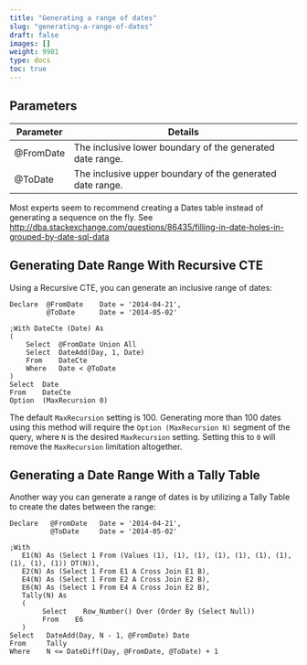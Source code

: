 ```yaml
---
title: "Generating a range of dates"
slug: "generating-a-range-of-dates"
draft: false
images: []
weight: 9981
type: docs
toc: true
---
```


## Parameters
| Parameter | Details |
| ------    | ------  |
| @FromDate | The inclusive lower boundary of the generated date range. |
| @ToDate   | The inclusive upper boundary of the generated date range. |

Most experts seem to recommend creating a Dates table instead of generating a sequence on the fly.  See http://dba.stackexchange.com/questions/86435/filling-in-date-holes-in-grouped-by-date-sql-data

## Generating Date Range With Recursive CTE
Using a Recursive CTE, you can generate an inclusive range of dates:

    Declare  @FromDate    Date = '2014-04-21',
             @ToDate      Date = '2014-05-02'

    ;With DateCte (Date) As
    (
        Select  @FromDate Union All
        Select  DateAdd(Day, 1, Date)
        From    DateCte
        Where   Date < @ToDate
    )
    Select  Date
    From    DateCte
    Option  (MaxRecursion 0)

The default `MaxRecursion` setting is 100.  Generating more than 100 dates using this method will require the `Option (MaxRecursion N)` segment of the query, where `N` is the desired `MaxRecursion` setting.  Setting this to `0` will remove the `MaxRecursion` limitation altogether.

## Generating a Date Range With a Tally Table
Another way you can generate a range of dates is by utilizing a Tally Table to create the dates between the range:

    Declare   @FromDate   Date = '2014-04-21',
              @ToDate     Date = '2014-05-02'

    ;With 
       E1(N) As (Select 1 From (Values (1), (1), (1), (1), (1), (1), (1), (1), (1), (1)) DT(N)),
       E2(N) As (Select 1 From E1 A Cross Join E1 B),
       E4(N) As (Select 1 From E2 A Cross Join E2 B),
       E6(N) As (Select 1 From E4 A Cross Join E2 B),
       Tally(N) As
       (
            Select    Row_Number() Over (Order By (Select Null)) 
            From    E6
       )
    Select   DateAdd(Day, N - 1, @FromDate) Date
    From     Tally
    Where    N <= DateDiff(Day, @FromDate, @ToDate) + 1

